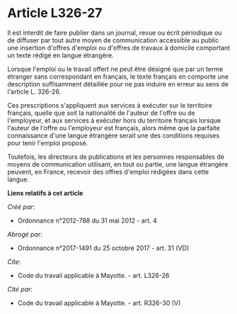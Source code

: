 # Article L326-27

Il est interdit de faire publier dans un journal, revue ou écrit périodique ou de diffuser par tout autre moyen de
communication accessible au public une insertion d'offres d'emploi ou d'offres de travaux à domicile comportant un texte
rédigé en langue étrangère. 

Lorsque l'emploi ou le travail offert ne peut être désigné que par un terme étranger sans correspondant en français, le texte
français en comporte une description suffisamment détaillée pour ne pas induire en erreur au sens de l'article L. 326-26. 

Ces prescriptions s'appliquent aux services à exécuter sur le territoire français, quelle que soit la nationalité de l'auteur
de l'offre ou de l'employeur, et aux services à exécuter hors du territoire français lorsque l'auteur de l'offre ou
l'employeur est français, alors même que la parfaite connaissance d'une langue étrangère serait une des conditions requises
pour tenir l'emploi proposé. 

Toutefois, les directeurs de publications et les personnes responsables de moyens de communication utilisant, en tout ou
partie, une langue étrangère peuvent, en France, recevoir des offres d'emploi rédigées dans cette langue.

**Liens relatifs à cet article**

_Créé par_:

  - Ordonnance n°2012-788 du 31 mai 2012 - art. 4

_Abrogé par_:

  - Ordonnance n°2017-1491 du 25 octobre 2017 - art. 31 (VD)

_Cite_:

  - Code du travail applicable à Mayotte. - art. L326-26

_Cité par_:

  - Code du travail applicable à Mayotte. - art. R326-30 (V)
